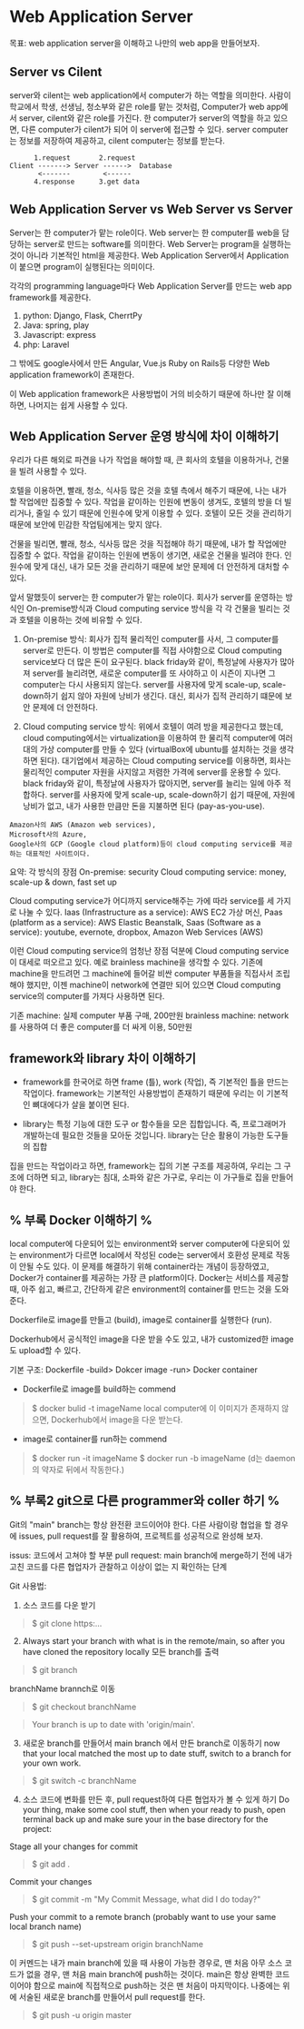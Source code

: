 # Web Application Server 
목표: web application server을 이해하고 나만의 web app을 만들어보자.

Server vs Cilent
----
server와 cilent는 web application에서 computer가 하는 역할을 의미한다.
사람이 학교에서 학생, 선생님, 청소부와 같은 role를 맡는 것처럼,
Computer가 web app에서 server, cilent와 같은 role를 가진다.
한 computer가 server의 역할을 하고 있으면, 다른 computer가 cilent가 되어 이 server에 접근할 수 있다.
server computer는 정보를 저장하여 제공하고, cilent computer는 정보를 받는다.

```
      1.request       2.request
Client -------> Server ------>  Database
       <-------        <------
      4.response      3.get data
```

Web Application Server vs Web Server vs Server
----
Server는 한 computer가 맡는 role이다.
Web server는 한 computer를 web을 담당하는 server로 만드는 software를 의미한다.
Web Server는 program을 실행하는 것이 아니라 기본적인 html을 제공한다. 
Web Application Server에서 Application이 붙으면 program이 실행된다는 의미이다.

각각의 programming language마다 Web Application Server를 만드는 web app framework를 제공한다.

1. python: Django, Flask, CherrtPy
2. Java: spring, play
3. Javascript: express
4. php: Laravel

그 밖에도 google사에서 만든 Angular, 
Vue.js
Ruby on Rails등 다양한 Web application framework이 존재한다.

이 Web application framework은 사용방법이 거의 비슷하기 때문에 하나만 잘 이해하면,
나머지는 쉽게 사용할 수 있다.


Web Application Server 운영 방식에 차이 이해하기
----

우리가 다른 해외로 파견을 나가 작업을 해야할 때, 큰 회사의 호텔을 이용하거나, 건물을 빌려 사용할 수 있다. 

호텔을 이용하면, 빨래, 청소, 식사등 많은 것을 호텔 측에서 해주기 때문에, 나는 내가 할 작업에만 집중할 수 있다.
작업을 같이하는 인원에 변동이 생겨도, 호텔의 방을 더 빌리거나, 줄일 수 있기 때문에 인원수에 맞게 이용할 수 있다.
호텔이 모든 것을 관리하기 때문에 보안에 민감한 작업팀에게는 맞지 않다.

건물을 빌리면, 빨래, 청소, 식사등 많은 것을 직접해야 하기 때문에, 내가 할 작업에만 집중할 수 없다.
작업을 같이하는 인원에 변동이 생기면, 새로운 건물을 빌려야 한다. 
인원수에 맞게 
대신, 내가 모든 것을 관리하기 때문에 보안 문제에 더 안전하게 대처할 수 있다.

앞서 말했듯이 server는 한 computer가 맡는 role이다.
회사가 server를 운영하는 방식인 On-premise방식과 Cloud computing service 방식을 각 각 
건물을 빌리는 것과 호텔을 이용하는 것에 비유할 수 있다.

1. On-premise 방식: 
회사가 집적 물리적인 computer를 사서, 그 computer를 server로 만든다. 
이 방법은 computer를 직접 사야함으로 Cloud computing service보다 더 많은 돈이 요구된다.
black friday와 같이, 특정날에 사용자가 많아져 server를 늘리려면, 새로운 computer를 또 사야하고
이 시즌이 지나면 그 computer는 다시 사용되지 않는다. 
server를 사용자에 맞게 scale-up, scale-down하기 쉽지 않아 자원에 낭비가 생긴다.
대신, 회사가 집적 관리하기 떄문에 보안 문제에 더 안전하다.

2. Cloud computing service 방식: 
위에서 호텔이 여려 방을 제공한다고 했는데, 
cloud computing에서는 virtualization을 이용하여 한 물리적 computer에 여러대의 가상 computer를 만들 수 있다
(virtualBox에 ubuntu를 설치하는 것을 생각하면 된다).
대기업에서 제공하는 Cloud computing service를 이용하면, 회사는 물리적인 computer 자원을 사지않고
저렴한 가격에 server를 운용할 수 있다. 
black friday와 같이, 특정날에 사용자가 많아지면, server를 늘리는 일에 아주 적합하다.
server를 사용자에 맞게 scale-up, scale-down하기 쉽기 때문에, 자원에 낭비가 없고,
내가 사용한 만큼만 돈을 지불하면 된다 (pay-as-you-use).

```
Amazon사의 AWS (Amazon web services),
Microsoft사의 Azure,
Google사의 GCP (Google cloud platform)등이 cloud computing service를 제공하는 대표적인 사이트이다.
```

요약: 각 방식의 장점
On-premise: security 
Cloud computing service: money, scale-up & down, fast set up

Cloud computing service가 어디까지 service해주는 가에 따라 service를 세 가지로 나눌 수 있다.
Iaas (Infrastructure  as a service): AWS EC2 가상 머신,
Paas (platform as a service): AWS Elastic Beanstalk,
Saas (Software as a service): youtube, evernote, dropbox, Amazon Web Services (AWS)

이런 Cloud computing service의 엄청난 장점 덕분에 Cloud computing service이 대세로 떠오르고 있다.
예로 brainless machine을 생각할 수 있다. 기존에 machine을 만드려먼 그 machine에 들어갈 비싼 computer 부품들을
직접사서 조립해야 했지만, 이젠 machine이 network에 연결만 되어 있으면 Cloud computing service의 computer를 가져다 
사용하면 된다.

기존 machine: 실제 computer 부품 구매, 200만원 
brainless machine: network를 사용하여 더 좋은 computer를 더 싸게 이용, 50만원


framework와 library 차이 이해하기
----
* framework를 한국어로 하면 frame (틀), work (작업), 즉 기본적인 틀을 만드는 작업이다.
framework는 기본적인 사용방법이 존재하기 때문에 우리는 이 기본적인 뼈대에다가 살을 붙이면 된다.

* library는 특정 기능에 대한 도구 or 함수들을 모은 집합입니다. 
즉, 프로그래머가 개발하는데 필요한 것들을 모아둔 것입니다.
library는 단순 활용이 가능한 도구들의 집합

집을 만드는 작업이라고 하면, 
framework는 집의 기본 구조를 제공하여, 우리는 그 구조에 더하면 되고,
library는 침대, 소파와 같은 가구로, 우리는 이 가구들로 집을 만들어야 한다.


% 부록 Docker 이해하기 %
----
local computer에 다운되어 있는 environment와 server computer에 다운되어 있는 environment가 다르면
local에서 작성된 code는 server에서 호환성 문제로 작동이 안될 수도 있다.
이 문제를 해결하기 위해 container라는 개념이 등장하였고, 
Docker가 container를 제공하는 가장 큰 platform이다.
Docker는 서비스를 제공할 때, 아주 쉽고, 빠르고, 간단하게 같은 environment의 container를 만드는 것을 도와준다.

Dockerfile로 image를 만들고 (build),
image로 container를 실행한다 (run).

Dockerhub에서 공식적인 image을 다운 받을 수도 있고, 내가 customized한 image도 upload할 수 있다.

기본 구조: Dockerfile -build> Dokcer image -run> Docker container

* Dockerfile로 image를 build하는 commend
> $ docker bulid -t imageName
local computer에 이 이미지가 존재하지 않으면, Dockerhub에서 image을 다운 받는다.

* image로 container를 run하는 commend
> $ docker run -it imageName
> $ docker run -b imageName 
(d는 daemon의 약자로 뒤에서 작동한다.)


% 부록2 git으로 다른 programmer와 coller 하기 %
----
Git의 "main" branch는 항상 완전환 코드이어야 한다.
다른 사람이랑 협업을 할 경우에 issues, pull request를 잘 활용하여,
프로젝트를 성공적으로 완성해 보자.

issus: 코드에서 고쳐야 할 부분 
pull request: main branch에 merge하기 전에 내가 고친 코드를 다른 협업자가 관찰하고 이상이 없는 지 확인하는 단계

Git 사용법:
1. 소스 코드를 다운 받기  
> $ git clone https:...

2. Always start your branch with what is in the remote/main, so after you have cloned the repository locally
모든 branch를 출력
> $ git branch 

branchName brannch로 이동
> $ git checkout branchName

> Your branch is up to date with 'origin/main'.

3. 새로운 branch를 만들어서 main branch 에서 만든 branch로 이동하기 
now that your local matched the most up to date stuff, switch to a branch for your own work.

> $ git switch -c branchName

4. 소스 코드에 변화를 만든 후, pull request하여 다른 협업자가 볼 수 있게 하기
Do your thing, make some cool stuff, then when your ready to push, open terminal back up and make sure your in the base directory for the project:

Stage all your changes for commit 
> $ git add .

Commit your changes
> $ git commit -m "My Commit Message, what did I do today?"

Push your commit to a remote branch (probably want to use your same local branch name)
> $ git push --set-upstream origin branchName

이 커멘드는 내가 main branch에 있을 때 사용이 가능한 경우로,
맨 처음 아무 소스 코드가 없을 경우, 맨 처음 main branch에 push하는 것이다.
main은 항상 완벽한 코드이어야 함으로 main에 직접적으로 push하는 것은 맨 처음이 마지막이다.
나중에는 위에 서술된 새로운 branch를 만들어서 pull request를 한다.
> $ git push -u origin master 